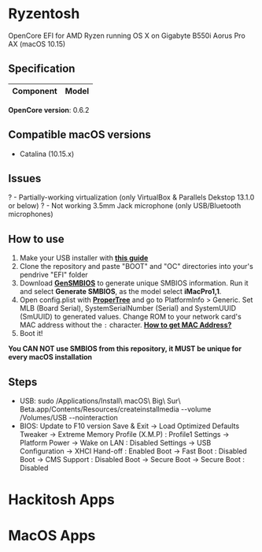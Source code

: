 # Ryzentosh
OpenCore EFI for AMD Ryzen running OS X on Gigabyte B550i Aorus Pro AX (macOS 10.15)

## Specification
| **Component** | **Model** |
| ------------- | --------- |

**OpenCore version**: 0.6.2  

## Compatible macOS versions
 - Catalina (10.15.x)

## Issues
? - Partially-working virtualization (only VirtualBox & Parallels Dekstop 13.1.0 or below)
? - Not working 3.5mm Jack microphone (only USB/Bluetooth microphones)

## How to use
  1. Make your USB installer with [**this guide**](https://dortania.github.io/OpenCore-Install-Guide/installer-guide/)
  2. Clone the repository and paste "BOOT" and "OC" directories into your's pendrive "EFI" folder
  3. Download [**GenSMBIOS**](https://github.com/corpnewt/GenSMBIOS) to generate unique SMBIOS information. Run it and select **Generate SMBIOS**, as the model select **iMacPro1,1**.
  4. Open config.plist with [**ProperTree**](https://github.com/corpnewt/ProperTree) and go to PlatformInfo > Generic. Set MLB (Board Serial), SystemSerialNumber (Serial) and SystemUUID (SmUUID) to generated values. Change ROM to your network card's MAC address without the `:` character. [**How to get MAC Address?**](https://www.wikihow.com/Find-the-MAC-Address-of-Your-Computer)
  5. Boot it!  

**You CAN NOT use SMBIOS from this repository, it MUST be unique for every macOS installation**

## Steps
 - USB: sudo /Applications/Install\ macOS\ Big\ Sur\ Beta.app/Contents/Resources/createinstallmedia  --volume /Volumes/USB --nointeraction
 - BIOS: Update to F10 version
 	Save & Exit → Load Optimized Defaults
 	Tweaker → Extreme Memory Profile (X.M.P) : Profile1
 	Settings → Platform Power → Wake on LAN : Disabled
 	Settings → USB Configuration → XHCI Hand-off : Enabled
 	Boot → Fast Boot : Disabled
 	Boot → CMS Support : Disabled
 	Boot → Secure Boot → Secure Boot : Disabled


# Hackitosh Apps

# MacOS Apps

